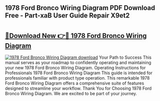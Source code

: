 ## 1978 Ford Bronco Wiring Diagram PDF Download Free - Part-xaB User Guide Repair X9et2

# <h2><a href="http://dfjjqu.blite.top/?on=1978+Ford+Bronco+Wiring+Diagram">🔗Download New 👉🔴 1978 Ford Bronco Wiring Diagram</a></h2>

[![1978 Ford Bronco Wiring Diagram download](https://i.imgur.com/lujVjoI.png)](http://dfjjqu.blite.top/?on=1978+Ford+Bronco+Wiring+Diagram)
Your Path to Success This manual serves as your roadmap to confidently operating and maintaining your new 1978 Ford Bronco Wiring Diagram. Operating Instructions for Professionals 1978 Ford Bronco Wiring Diagram This guide is intended for professionals familiar with product type operation. This remarkable 1978 Ford Bronco Wiring Diagram offers a comprehensive suite of features designed to streamline your workflow. Thank You for Choosing 1978 Ford Bronco Wiring Diagram. We are excited to be part of your journey.
